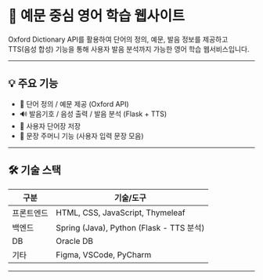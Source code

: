 # 📘 예문 중심 영어 학습 웹사이트

Oxford Dictionary API를 활용하여 단어의 정의, 예문, 발음 정보를 제공하고  
TTS(음성 합성) 기능을 통해 사용자 발음 분석까지 가능한 영어 학습 웹서비스입니다.

---

## 💡 주요 기능

- 📖 단어 정의 / 예문 제공 (Oxford API)
- 🔊 발음기호 / 음성 출력 / 발음 분석 (Flask + TTS)
- 📒 사용자 단어장 저장
- 🎒 문장 주머니 기능 (사용자 입력 문장 모음)

---

## 🛠 기술 스택

| 구분       | 기술/도구                             |
|------------|----------------------------------------|
| 프론트엔드 | HTML, CSS, JavaScript, Thymeleaf       |
| 백엔드     | Spring (Java), Python (Flask - TTS 분석) |
| DB         | Oracle DB                              |
| 기타       | Figma, VSCode,  PyCharm                      |

---
